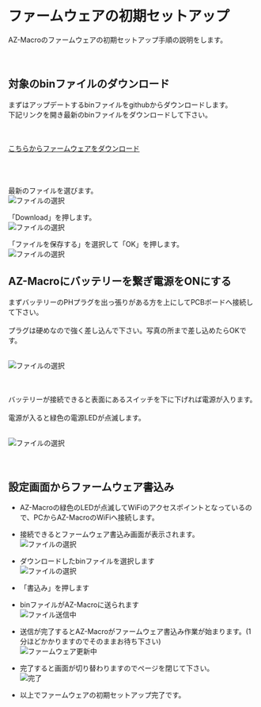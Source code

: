 # ファームウェアの初期セットアップ
AZ-Macroのファームウェアの初期セットアップ手順の説明をします。  
  <br><br>
  
## 対象のbinファイルのダウンロード
まずはアップデートするbinファイルをgithubからダウンロードします。  
下記リンクを開き最新のbinファイルをダウンロードして下さい。  
  <br><br>

[こちらからファームウェアをダウンロード](/firmware/bin/azmacro/)  
  <br><br><br>
  


最新のファイルを選びます。  
![ファイルの選択](/images/github_bin.png)  
  
  
「Download」を押します。  
![ファイルの選択](/images/github_bin_download.png)  
  
  
「ファイルを保存する」を選択して「OK」を押します。  
![ファイルの選択](/images/github_bin_download_ok.png)  
  
  
## AZ-Macroにバッテリーを繋ぎ電源をONにする
まずバッテリーのPHプラグを出っ張りがある方を上にしてPCBボードへ接続して下さい。<br><br>
プラグは硬めなので強く差し込んで下さい。写真の所まで差し込めたらOKです。<br><br>

![ファイルの選択](/images/batset.jpg)  
<br><br>

バッテリーが接続できると表面にあるスイッチを下に下げれば電源が入ります。<br><br>
電源が入ると緑色の電源LEDが点滅します。<br><br>

![ファイルの選択](/images/green_led.jpg)  
<br><br>

  
## 設定画面からファームウェア書込み

- AZ-Macroの緑色のLEDが点滅してWiFiのアクセスポイントとなっているので、PCからAZ-MacroのWiFiへ接続します。
  
  
- 接続できるとファームウェア書込み画面が表示されます。  
![ファイルの選択](/images/firm_setup.jpg)  
  
  
- ダウンロードしたbinファイルを選択します  
![ファイルの選択](/images/firm_setup_file.jpg)  
  
  
- 「書込み」を押します  
  
  
- binファイルがAZ-Macroに送られます  
![ファイル送信中](/images/firm_setup_upload.jpg)  
  
  
- 送信が完了するとAZ-Macroがファームウェア書込み作業が始まります。(1分ほどかかりますのでそのままお待ち下さい)  
![ファームウェア更新中](/images/firm_setup_write.jpg)  
  
  
- 完了すると画面が切り替わりますのでページを閉じて下さい。  
![完了](/images/firm_setup_comp.jpg)  
  
  
- 以上でファームウェアの初期セットアップ完了です。

